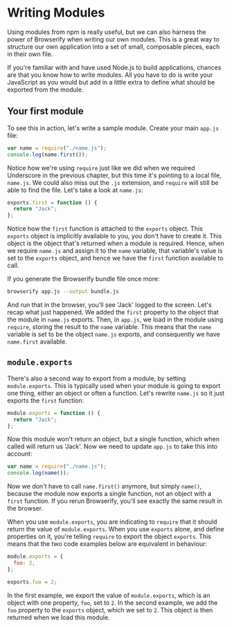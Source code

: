# Writing Modules

Using modules from npm is really useful, but we can also harness the power of Browserify when writing our own modules. This is a great way to structure our own application into a set of small, composable pieces, each in their own file.

If you're familiar with and have used Node.js to build applications, chances are that you know how to write modules. All you have to do is write your JavaScript as you would but add in a little extra to define what should be exported from the module.

## Your first module

To see this in action, let's write a sample module. Create your main `app.js` file:

```js
var name = require("./name.js");
console.log(name.first());
```

Notice how we're using `require` just like we did when we required Underscore in the previous chapter, but this time it's pointing to a local file, `name.js`. We could also miss out the `.js` extension, and `require` will still be able to find the file. Let's take a look at `name.js`:

```js
exports.first = function () {
  return "Jack";
};
```

Notice how the `first` function is attached to the `exports` object. This `exports` object is implicitly available to you, you don't have to create it. This object is the object that's returned when a module is required. Hence, when we require `name.js` and assign it to the `name` variable, that variable's value is set to the `exports` object, and hence we have the `first` function available to call.

If you generate the Browserify bundle file once more:

```sh
browserify app.js --output bundle.js
```

And run that in the browser, you'll see 'Jack' logged to the screen. Let's recap what just happened. We added the `first` property to the object that the module in `name.js` exports. Then, in `app.js`, we load in the module using `require`, storing the result to the `name` variable. This means that the `name` variable is set to be the object `name.js` exports, and consequently we have `name.first` available.

## `module.exports`

There's also a second way to export from a module, by setting `module.exports`. This is typically used when your module is going to export one thing, either an object or often a function. Let's rewrite `name.js` so it just exports the `first` function:

```js
module.exports = function () {
  return "Jack";
};
```

Now this module won't return an object, but a single function, which when called will return us 'Jack'. Now we need to update `app.js` to take this into account:

```js
var name = require("./name.js");
console.log(name());
```

Now we don't have to call `name.first()` anymore, but simply `name()`, because the module now exports a single function, not an object with a `first` function. If you rerun Browserify, you'll see exactly the same result in the browser.

When you use `module.exports`, you are indicating to `require` that it should return the value of `module.exports`. When you use `exports` alone, and define properties on it, you're telling `require` to export the object `exports`. This means that the two code examples below are equivalent in behaviour:

```js
module.exports = {
  foo: 2,
};
```

```js
exports.foo = 2;
```

In the first example, we export the value of `module.exports`, which is an object with one property, `foo`, set to `2`. In the second example, we add the `foo` property to the `exports` object, which we set to `2`. This object is then returned when we load this module.
